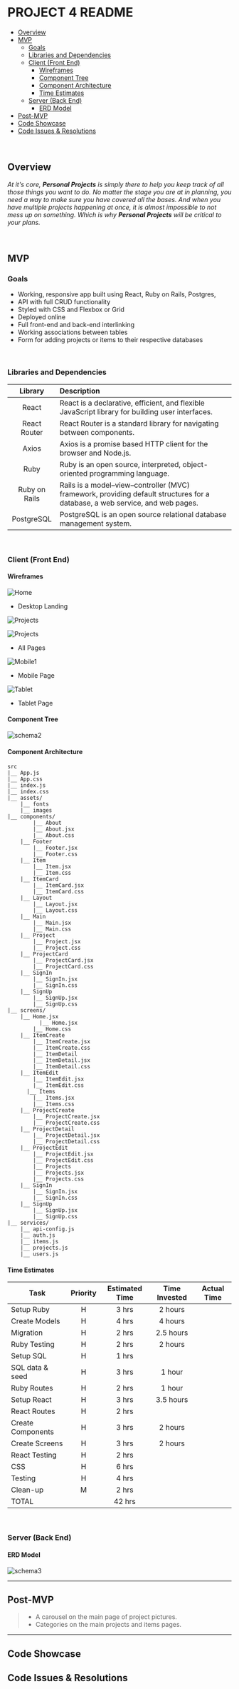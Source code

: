 # PROJECT 4 README <!-- omit in toc -->

- [Overview](#overview)
- [MVP](#mvp)
  - [Goals](#goals)
  - [Libraries and Dependencies](#libraries-and-dependencies)
  - [Client (Front End)](#client-front-end)
    - [Wireframes](#wireframes)
    - [Component Tree](#component-tree)
    - [Component Architecture](#component-architecture)
    - [Time Estimates](#time-estimates)
  - [Server (Back End)](#server-back-end)
    - [ERD Model](#erd-model)
- [Post-MVP](#post-mvp)
- [Code Showcase](#code-showcase)
- [Code Issues & Resolutions](#code-issues--resolutions)

<br>

## Overview

_At it's core, **Personal Projects** is simply there to help you keep track of all those things you want to do. No matter the stage you are at in planning, you need a way to make sure you have covered all the bases. And when you have multiple projects happening at once, it is almost impossible to not mess up on something. Which is why **Personal Projects** will be critical to your plans._

<br>

## MVP

### Goals

- Working, responsive app built using React, Ruby on Rails, Postgres, 
- API with full CRUD functionality
- Styled with CSS and Flexbox or Grid
- Deployed online
- Full front-end and back-end interlinking
- Working associations between tables
- Form for adding projects or items to their respective databases

<br>

### Libraries and Dependencies

|    Library     | Description                                                  |
| :------------: | :----------------------------------------------------------- |
|     React      | React is a declarative, efficient, and flexible JavaScript library for building user interfaces. |
|  React Router  | React Router is a standard library for navigating between components. |
| Axios | Axios is a promise based HTTP client for the browser and Node.js. |
|      Ruby      | Ruby is an open source, interpreted, object-oriented programming language. |
| Ruby on Rails  | Rails is a model–view–controller (MVC) framework, providing default structures for a database, a web service, and web pages. |
| PostgreSQL | PostgreSQL is an open source relational database management system. |

<br>

### Client (Front End)

#### Wireframes

![Home](https://github.com/texasrachel/Personal_Projects-/blob/main/public/images/web1.png)

- Desktop Landing

![Projects](https://github.com/texasrachel/Personal_Projects-/blob/main/public/images/web3.png)

![Projects](https://github.com/texasrachel/Personal_Projects-/blob/main/public/images/web4.png)

- All Pages

![Mobile1](https://github.com/texasrachel/Personal_Projects-/blob/main/public/images/mobile1.png)

- Mobile Page

![Tablet](https://github.com/texasrachel/Personal_Projects-/blob/main/public/images/tablet1.png)

- Tablet Page

#### Component Tree

![schema2](https://github.com/texasrachel/Personal_Projects-/blob/main/public/images/schema1.png)

#### Component Architecture

``` structure
src
|__ App.js
|__ App.css
|__ index.js
|__ index.css
|__ assets/
    |__ fonts
    |__ images
|__ components/
 		|__ About
        |__ About.jsx
        |__ About.css
    |__ Footer
        |__ Footer.jsx
        |__ Footer.css
    |__ Item
        |__ Item.jsx
        |__ Item.css
    |__ ItemCard
        |__ ItemCard.jsx
        |__ ItemCard.css
    |__ Layout
        |__ Layout.jsx
        |__ Layout.css
    |__ Main
        |__ Main.jsx
        |__ Main.css
    |__ Project
        |__ Project.jsx
        |__ Project.css
    |__ ProjectCard
        |__ ProjectCard.jsx
        |__ ProjectCard.css
    |__ SignIn
        |__ SignIn.jsx
        |__ SignIn.css
    |__ SignUp
        |__ SignUp.jsx
        |__ SignUp.css
|__ screens/
    |__ Home.jsx
	      |__ Home.jsx
        |__ Home.css
    |__ ItemCreate
        |__ ItemCreate.jsx
        |__ ItemCreate.css
		|__ ItemDetail
        |__ ItemDetail.jsx
        |__ ItemDetail.css
    |__ ItemEdit
        |__ ItemEdit.jsx
        |__ ItemEdit.css
 	  |__ Items
        |__ Items.jsx
        |__ Items.css
    |__ ProjectCreate
        |__ ProjectCreate.jsx
        |__ ProjectCreate.css
    |__ ProjectDetail
        |__ ProjectDetail.jsx
        |__ ProjectDetail.css
    |__ ProjectEdit
        |__ ProjectEdit.jsx
        |__ ProjectEdit.css
		|__ Projects
        |__ Projects.jsx
        |__ Projects.css
    |__ SignIn
        |__ SignIn.jsx
        |__ SignIn.css
    |__ SignUp
        |__ SignUp.jsx
        |__ SignUp.css
|__ services/
    |__ api-config.js
    |__ auth.js
    |__ items.js
    |__ projects.js
    |__ users.js
```

#### Time Estimates

| Task                        | Priority | Estimated Time | Time Invested | Actual Time |
| --------------------------- | :------: | :------------: | :-----------: | :---------: |
| Setup Ruby                  |    H     |     3 hrs      | 2 hours |             |
| Create Models |    H     |     4 hrs     | 4 hours |             |
| Migration | H | 2 hrs | 2.5 hours | |
| Ruby Testing | H | 2 hrs | 2 hours | |
| Setup SQL | H | 1 hrs | ||
| SQL data & seed | H | 3 hrs | 1 hour ||
| Ruby Routes | H | 2 hrs | 1 hour ||
| Setup React | H | 3 hrs | 3.5 hours ||
| React Routes | H | 2 hrs | ||
| Create Components | H | 3 hrs | 2 hours ||
| Create Screens | H | 3 hrs | 2 hours ||
| React Testing | H | 2 hrs |  ||
| CSS | H | 6 hrs | ||
| Testing | H | 4 hrs | ||
| Clean-up | M | 2 hrs | ||
| TOTAL                       |          |     42 hrs     |          |          |

<br>

### Server (Back End)

#### ERD Model

![schema3](https://github.com/texasrachel/Personal_Projects-/blob/main/public/images/Project%20Project.jpg)

***

## Post-MVP

> - A carousel on the main page of project pictures. 
> - Categories on the main projects and items pages.

***

## Code Showcase

> 

## Code Issues & Resolutions

> 
